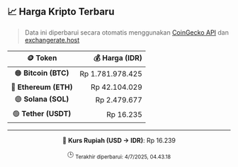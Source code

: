 

<!-- HARGA_KRIPTO -->
## 📈 Harga Kripto Terbaru

> Data ini diperbarui secara otomatis menggunakan [CoinGecko API](https://www.coingecko.com/) dan [exchangerate.host](https://exchangerate.host/)

<div align="center">

| 🪙 Token | 💰 Harga (IDR) |
|:------:|---------------:|
| 🟠 **Bitcoin (BTC)**   | Rp 1.781.978.425 |
| 🔵 **Ethereum (ETH)**  | Rp 42.104.029 |
| 🟣 **Solana (SOL)**    | Rp 2.479.677 |
| 🟢 **Tether (USDT)**   | Rp 16.235 |

---

💱 **Kurs Rupiah (USD → IDR)**: Rp 16.239

🕒 <sub>Terakhir diperbarui: 4/7/2025, 04.43.18</sub>

</div>
<!-- /HARGA_KRIPTO -->